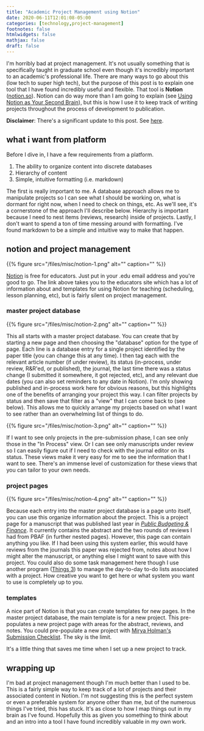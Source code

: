 ```yaml
---
title: "Academic Project Management using Notion"
date: 2020-06-11T12:01:08-05:00
categories: [technology,project-management]
footnotes: false
htmlwidgets: false
mathjax: false
draft: false
---
```


I'm horribly bad at project management. It's not usually something that is specifically taught in graduate school even though it's incredibly important to an academic's professional life. There are many ways to go about this (low tech to super high tech), but the purpose of this post is to explain one tool that I have found incredibly useful and flexible. That tool is **Notion** ([notion.so](https://www.notion.so/educators)). Notion can do way more than I am going to explain (see [Using Notion as Your Second Brain](https://fortelabs.co/blog/using-notion-as-your-second-brain/)), but this is how I use it to keep track of writing projects throughout the process of development to publication.

**Disclaimer**: There's a significant update to this post. See [here](https://www.cgoodman.com/blog/archives/2021/07/14/academic-project-management-notion-update/).

<!--more-->
## what i want from platform
Before I dive in, I have a few requirements from a platform.

1. The ability to organize content into discrete databases
2. Hierarchy of content
3. Simple, intuitive formatting (i.e. markdown)

The first is really important to me. A database approach allows me to manipulate projects so I can see what I should be working on, what is dormant for right now, when I need to check on things, etc. As we'll see, it's a cornerstone of the approach I'll describe below. Hierarchy is important because I need to nest items (reviews, research) inside of projects. Lastly, I don't want to spend a ton of time messing around with formatting. I've found markdown to be a simple and intuitive way to make that happen.

## notion and project management

{{% figure src="/files/misc/notion-1.png" alt="" caption="" %}}

[Notion](https://www.notion.so/educators) is free for educators. Just put in your .edu email address and you're good to go. The link above takes you to the educators site which has a lot of information about and templates for using Notion for teaching (scheduling, lesson planning, etc), but is fairly silent on project management.

### master project database

{{% figure src="/files/misc/notion-2.png" alt="" caption="" %}}

This all starts with a master project database. You can create that by starting a new page and then choosing the "database" option for the type of page. Each line is a database entry for a single project identified by the paper title (you can change this at any time). I then tag each with the relevant article number (if under review), its status (in-process, under review, R&R'ed, or published), the journal, the last time there was a status change (I submitted it somewhere, it got rejected, etc), and any relevant due dates (you can also set reminders to any date in Notion). I'm only showing published and in-process work here for obvious reasons, but this highlights one of the benefits of arranging your project this way. I can filter projects by status and then save that filter as a "view" that I can come back to (see below). This allows me to quickly arrange my projects based on what I want to see rather than an overwhelming list of things to do.

{{% figure src="/files/misc/notion-3.png" alt="" caption="" %}}

If I want to see only projects in the pre-submission phase, I can see only those in the "In Process" view. Or I can see only manuscripts under review so I can easily figure out if I need to check with the journal editor on its status. These views make it very easy for me to see the information that I want to see. There's an immense level of customization for these views that you can tailor to your own needs.

### project pages

{{% figure src="/files/misc/notion-4.png" alt="" caption="" %}}

Because each entry into the master project database is a page unto itself, you can use this organize information about the project. This is a project page for a manuscript that was published last year in [*Public Budgeting & Finance*](https://onlinelibrary.wiley.com/doi/abs/10.1111/pbaf.12239). It currently contains the abstract and the two rounds of reviews I had from PBAF (in further nested pages). However, this page can contain anything you like. If I had been using this system earlier, this would have reviews from the journals this paper was rejected from, notes about how I might alter the manuscript, or anything else I might want to save with this project. You could also do some task management here though I use another program ([Things 3](https://culturedcode.com/things/)) to manage the day-to-day to-do lists associated with a project. How creative you want to get here or what system you want to use is completely up to you.

### templates

A nice part of Notion is that you can create templates for new pages. In the master project database, the main template is for a new project. This pre-populates a new project page with areas for the abstract, reviews, and notes. You could pre-populate a new project with [Mirya Holman's Submission Checklist](https://docs.google.com/document/d/1JwwmOgRhd2p-Bl_RFEMnp04P0I2nNhOHW7JHdaLcyGs/edit). The sky is the limit.

It's a little thing that saves me time when I set up a new project to track.

## wrapping up

I'm bad at project management though I'm much better than I used to be. This is a fairly simple way to keep track of a lot of projects and their associated content in Notion. I'm not suggesting this is the perfect system or even a preferable system for anyone other than me, but of the numerous things I've tried, this has stuck. It's as close to how I map things out in my brain as I've found. Hopefully this as given you something to think about and an intro into a tool I have found incredibly valuable in my own work.
